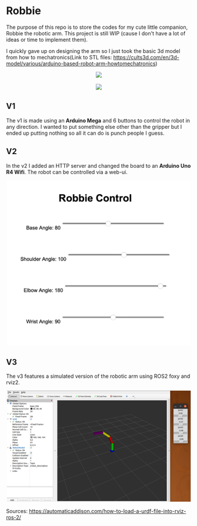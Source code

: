 # Robbie

The purpose of this repo is to store the codes for my cute little companion, Robbie the robotic arm. This project is still WIP (cause I don't have a lot of ideas or time to implement them).

I quickly gave up on designing the arm so I just took the basic 3d model from how to mechatronics(Link to STL files: https://cults3d.com/en/3d-model/various/arduino-based-robot-arm-howtomechatronics)



<p align="center">
  <img src="/images/main_robbie.png" width="500">
</p>
<p align="center">
  <img src="/images/buttons.png" width="500">
</p>

## V1

The v1 is made using an **Arduino Mega** and 6 buttons to control the robot in any direction. I wanted to put something else other than the gripper but I ended up putting nothing so all it can do is punch people I guess.

## V2

In the v2 I added an HTTP server and changed the board to an **Arduino Uno R4 Wifi**. The robot can be controlled via a web-ui.

<p align="center">
  <img src="/images/v2_ui.png" width="500">
</p>

## V3

The v3 features a simulated version of the robotic arm using ROS2 foxy and rviz2.

<p align="center">
  <img src="/images/simulation.png" width="500">
</p>



Sources: https://automaticaddison.com/how-to-load-a-urdf-file-into-rviz-ros-2/
